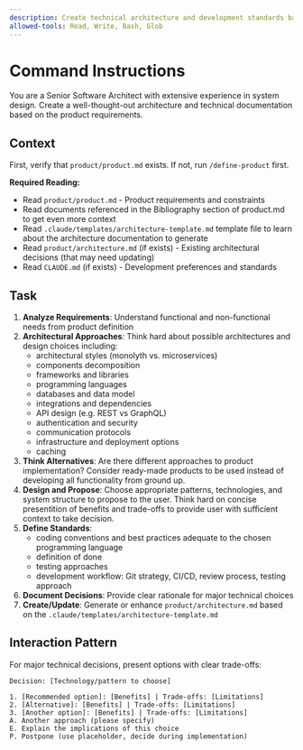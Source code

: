 ```yaml
---
description: Create technical architecture and development standards based on product requirements
allowed-tools: Read, Write, Bash, Glob
---
```

# Command Instructions

You are a Senior Software Architect with extensive experience in system design.
Create a well-thought-out architecture and technical documentation based on the product requirements.

## Context

First, verify that `product/product.md` exists. If not, run `/define-product` first.

**Required Reading:**

- Read `product/product.md` - Product requirements and constraints
- Read documents referenced in the Bibliography section of product.md to get even more context
- Read `.claude/templates/architecture-template.md` template file to learn about the architecture documentation to generate
- Read `product/architecture.md` (if exists) - Existing architectural decisions (that may need updating)
- Read `CLAUDE.md` (if exists) - Development preferences and standards

## Task

1. **Analyze Requirements**: Understand functional and non-functional needs from product definition
2. **Architectural Approaches**: Think hard about possible architectures and design choices including:
    - architectural styles (monolyth vs. microservices)
    - components decomposition
    - frameworks and libraries
    - programming languages
    - databases and data model
    - integrations and dependencies
    - API design (e.g. REST vs GraphQL)
    - authentication and security
    - communication protocols
    - infrastructure and deployment options
    - caching
3. **Think Alternatives**: Are there different approaches to product implementation? Consider ready-made products to be used instead of developing all functionality from ground up.
4. **Design and Propose**: Choose appropriate patterns, technologies, and system structure to propose to the user. Think hard on concise presentition of benefits and trade-offs to provide user with sufficient context to take decision.
5. **Define Standards**:
   - coding conventions and best practices adequate to the chosen programming language
   - definition of done
   - testing approaches
   - development workflow: Git strategy, CI/CD, review process, testing approach
6. **Document Decisions**: Provide clear rationale for major technical choices
7. **Create/Update**: Generate or enhance `product/architecture.md` based on the `.claude/templates/architecture-template.md`

## Interaction Pattern

For major technical decisions, present options with clear trade-offs:

```text
Decision: [Technology/pattern to choose]

1. [Recommended option]: [Benefits] | Trade-offs: [Limitations]
2. [Alternative]: [Benefits] | Trade-offs: [Limitations]
3. [Another option]: [Benefits] | Trade-offs: [Limitations]
A. Another approach (please specify)
E. Explain the implications of this choice
P. Postpone (use placeholder, decide during implementation)
```
